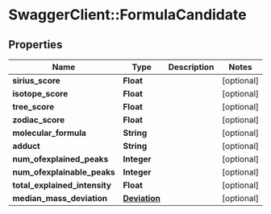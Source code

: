# SwaggerClient::FormulaCandidate

## Properties
Name | Type | Description | Notes
------------ | ------------- | ------------- | -------------
**sirius_score** | **Float** |  | [optional] 
**isotope_score** | **Float** |  | [optional] 
**tree_score** | **Float** |  | [optional] 
**zodiac_score** | **Float** |  | [optional] 
**molecular_formula** | **String** |  | [optional] 
**adduct** | **String** |  | [optional] 
**num_ofexplained_peaks** | **Integer** |  | [optional] 
**num_ofexplainable_peaks** | **Integer** |  | [optional] 
**total_explained_intensity** | **Float** |  | [optional] 
**median_mass_deviation** | [**Deviation**](Deviation.md) |  | [optional] 

